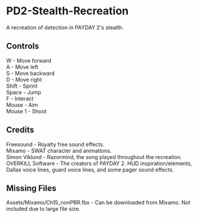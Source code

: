 # PD2-Stealth-Recreation
A recreation of detection in PAYDAY 2's stealth.

## Controls
W - Move forward  
A - Move left  
S - Move backward  
D - Move right  
Shift - Sprint  
Space - Jump  
F - Interact  
Mouse - Aim  
Mouse 1 - Shoot  

## Credits
Freesound - Royalty free sound effects.  
Mixamo - SWAT character and animations.  
Simon Viklund - Razormind, the song played throughout the recreation.  
OVERKILL Software - The creators of PAYDAY 2. HUD inspiration/elements, Dallas voice lines, guard voice lines, and some pager sound effects.  

## Missing Files
Assets/Mixamo/Ch15_nonPBR.fbx - Can be downloaded from Mixamo. Not included due to large file size.  
